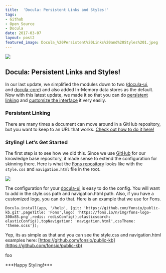 ```yaml
---
title:  'Docula: Persistent Links and Styles!'
tags:
- Github
- Open Source
- Docula
date: 2017-03-07
layout: post2
featured_image: Docula_%20Persistent%20Links%20and%20Styles%201.jpeg
---
```


![](Images/Docula_%20Persistent%20Links%20and%20Styles%201.jpeg)

## Docula: Persistent Links and Styles!

In our last update, we simplified the modules down to two ([docula-ui](https://www.npmjs.com/package/docula-ui), and [docula-core](https://www.npmjs.com/package/docula-core)) and also added In-Memory data stores as the default. Now with this latest update, we made it so that you can do [persistent linking](https://docu.la/docs/article/configuration/deeplinks) and [customize the interface](https://docu.la/docs/article/configuration/customization) it very easily.

### Persistent Linking

There are many times a document can move around in a GitHub repository, but you want to keep to an URL that works. [Check out how to do it here!](https://docu.la/docs/article/configuration/deeplinks)

### Styling! Let’s Get Started

The first step is to see how we did this. Since we use [GitHub](https://github.com/) for our knowledge base repository, it made sense to extend the configuration for skinning there. Here is what the [Fons repository](https://github.com/fonsio/public-kb) looks like with the `style.css` and `navigation.html` file in the root.

![](Images/Docula_%20Persistent%20Links%20and%20Styles%202.png)

The configuration for your [docula-ui](https://www.npmjs.com/package/docula-ui) is easy to do the config. You will want to add in the style.css path and navigation.html path. Also, if you have a customized logo, you can do that. Here is an example that we use for Fons.

```
Docula.install(app, '/help', {git: 'https://github.com/fonsio/public-kb.git',pageTitle: 'Fons',logo: 'https://fons.io/n/img/fons-logo-300x85.png',redis: redisConfig(),elasticsearch: elasticConfig(),topNavigation: 'navigation.html',cssTheme: 'theme.scss'});
```

Yep, its as simple as that and you can see the style.css and navigation.html examples here: [https://github.com/fonsio/public-kb](https://github.com/fonsio/public-kb)

<div>
<p>foo</p>
</div>
***Happy Styling!***


